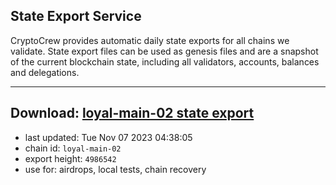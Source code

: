 ## State Export Service
CryptoCrew provides automatic daily state exports for all chains we validate. State export files can be used as genesis files and are a snapshot of the current blockchain state, including all validators, accounts, balances and delegations.

---
**Download: [loyal-main-02 state export](https://dl.ccvalidators.com/SERVICE/loyal/loyal-main-02_export_4986542.json)**
---

- last updated: Tue Nov 07 2023 04:38:05
- chain id: `loyal-main-02`
- export height: `4986542`
- use for: airdrops, local tests, chain recovery
